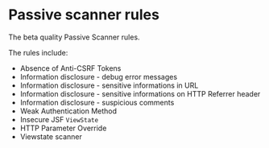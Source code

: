 # Passive scanner rules #

The beta quality Passive Scanner rules.

The rules include:
  * Absence of Anti-CSRF Tokens
  * Information disclosure - debug error messages
  * Information disclosure - sensitive informations in URL
  * Information disclosure - sensitive informations on HTTP Referrer header
  * Information disclosure - suspicious comments
  * Weak Authentication Method
  * Insecure JSF `ViewState`
  * HTTP Parameter Override
  * Viewstate scanner